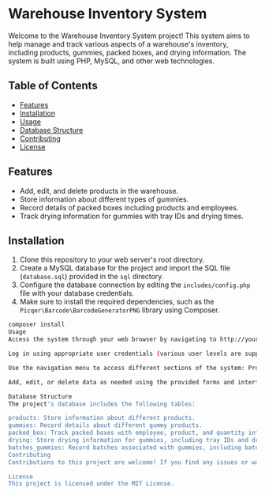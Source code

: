 # Warehouse Inventory System

Welcome to the Warehouse Inventory System project! This system aims to help manage and track various aspects of a warehouse's inventory, including products, gummies, packed boxes, and drying information. The system is built using PHP, MySQL, and other web technologies.

## Table of Contents

- [Features](#features)
- [Installation](#installation)
- [Usage](#usage)
- [Database Structure](#database-structure)
- [Contributing](#contributing)
- [License](#license)

## Features

- Add, edit, and delete products in the warehouse.
- Store information about different types of gummies.
- Record details of packed boxes including products and employees.
- Track drying information for gummies with tray IDs and drying times.

## Installation

1. Clone this repository to your web server's root directory.
2. Create a MySQL database for the project and import the SQL file (`database.sql`) provided in the `sql` directory.
3. Configure the database connection by editing the `includes/config.php` file with your database credentials.
4. Make sure to install the required dependencies, such as the `Picqer\Barcode\BarcodeGeneratorPNG` library using Composer.

```bash
composer install
Usage
Access the system through your web browser by navigating to http://your-server-address/warehouse-inventory-system.

Log in using appropriate user credentials (various user levels are supported).

Use the navigation menu to access different sections of the system: Products, Gummies, Packed Boxes, and Drying.

Add, edit, or delete data as needed using the provided forms and interfaces.

Database Structure
The project's database includes the following tables:

products: Store information about different products.
gummies: Record details about different gummy products.
packed_box: Track packed boxes with employee, product, and quantity information.
drying: Store drying information for gummies, including tray IDs and drying times.
batches_gummies: Record batches associated with gummies, including batch numbers and sizes.
Contributing
Contributions to this project are welcome! If you find any issues or want to add new features, feel free to open an issue or submit a pull request.

License
This project is licensed under the MIT License.
